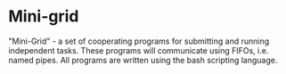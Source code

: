 # Mini-grid
"Mini-Grid" - a set of cooperating programs for submitting and running  independent tasks. These programs will communicate using FIFOs, i.e. named pipes. All programs are written using the bash scripting language.
